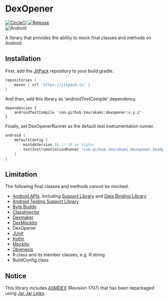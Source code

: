 # DexOpener

[![CircleCI](https://circleci.com/gh/tmurakami/dexopener.svg?style=shield)](https://circleci.com/gh/tmurakami/dexopener)
[![Release](https://jitpack.io/v/tmurakami/dexopener.svg)](https://jitpack.io/#tmurakami/dexopener)  
![Android](https://img.shields.io/badge/Android-4.1%2B-blue.svg)

A library that provides the ability to mock final classes and methods on Android.

## Installation

First, add the [JitPack](https://jitpack.io/) repository to your build.gradle.
```groovy
repositories {
    maven { url 'https://jitpack.io' }
}
```

And then, add this library as 'androidTestCompile' dependency.
```
dependencies {
    androidTestCompile 'com.github.tmurakami:dexopener:x.y.z'
}
```

Finally, set DexOpenerRunner as the default test instrumentation runner.
```groovy
android {
    defaultConfig {
        minSdkVersion 16 // 16 or higher
        testInstrumentationRunner 'com.github.tmurakami.dexopener.DexOpenerRunner'
    }
}
```

## Limitation

The following final classes and methods cannot be mocked.

- [Android APIs](https://developer.android.com/reference/packages.html), including [Support Library](https://developer.android.com/topic/libraries/support-library/index.html) and [Data Binding Library](https://developer.android.com/topic/libraries/data-binding/index.html)
- [Android Testing Support Library](https://developer.android.com/topic/libraries/testing-support-library/index.html)
- [Byte Buddy](http://bytebuddy.net/)
- [ClassInjector](https://github.com/tmurakami/classinjector)
- [Dexmaker](https://github.com/linkedin/dexmaker)
- [DexMockito](https://github.com/tmurakami/dexmockito)
- DexOpener
- [JUnit](http://junit.org/)
- [Kotlin](https://kotlinlang.org/)
- [Mockito](http://site.mockito.org/)
- [Objenesis](http://objenesis.org/)
- R.class and its member classes, e.g. R.string
- BuildConfig.class

## Notice

This library includes [ASMDEX](http://asm.ow2.org/asmdex-index.html) (Revision 1707) that has been repackaged using [Jar Jar Links](https://code.google.com/archive/p/jarjar/).
